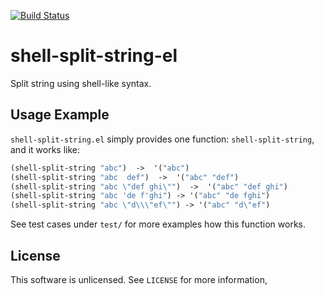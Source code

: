 [![Build Status](https://travis-ci.org/10sr/shell-split-string-el.svg?branch=master)](https://travis-ci.org/10sr/shell-split-string-el)

shell-split-string-el
=====================

Split string using shell-like syntax.


Usage Example
-------------

`shell-split-string.el` simply provides one function: `shell-split-string`,
and it works like:

```el
(shell-split-string "abc")  ->  '("abc")
(shell-split-string "abc  def")  ->  '("abc" "def")
(shell-split-string "abc \"def ghi\"")  ->  '("abc" "def ghi")
(shell-split-string "abc 'de f'ghi") -> '("abc" "de fghi")
(shell-split-string "abc \"d\\\"ef\"") -> '("abc" "d\"ef")
```


See test cases under `test/` for more examples how this function works.


License
--------

This software is unlicensed. See `LICENSE` for more information,
